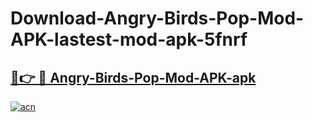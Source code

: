 # Download-Angry-Birds-Pop-Mod-APK-lastest-mod-apk-5fnrf

<h2><a href="https://apkcomod.com?title=Angry-Birds-Pop-Mod-APK">🔗👉 🔴 Angry-Birds-Pop-Mod-APK-apk </a></h2>

[![acn](https://github.com/user-attachments/assets/0f9c940e-d8b0-45ae-aac7-cd30a18b3e1c)](https://apkcomod.com?title=Angry-Birds-Pop-Mod-APK)
